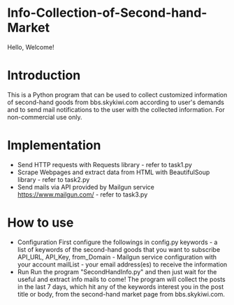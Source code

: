 # Info-Collection-of-Second-hand-Market
Hello, Welcome!

# Introduction
This is a Python program that can be used to collect customized information of second-hand goods from bbs.skykiwi.com according to user's demands and to send mail notifications to the user with the collected information.
For non-commercial use only.

# Implementation
- Send HTTP requests with Requests library - refer to task1.py
- Scrape Webpages and extract data from HTML with BeautifulSoup library - refer to task2.py
- Send mails via API provided by Mailgun service https://www.mailgun.com/ - refer to task3.py

# How to use
- Configuration
First configure the followings in config.py
keywords - a list of keywords of the second-hand goods that you want to subscribe
API_URL, API_Key, from_Domain - Mailgun service configuration with your account
mailList - your email address(es) to receive the information
- Run
Run the program "SecondHandInfo.py" and then just wait for the useful and extract info mails to come!
The program will collect the posts in the last 7 days, which hit any of the keywords interest you in the post title or body, from the second-hand market page from bbs.skykiwi.com.
